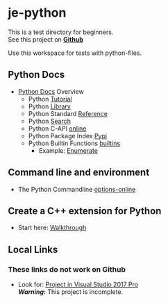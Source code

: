 # je-python

This is a test directory for beginners.  
See this project on [**Github**](<https://github.com/jweken/je-python>)

Use this workspace for tests with python-files.

## Python Docs

* [Python Docs](<https://docs.python.org/3/index.html>) Overview  
  * Python [Tutorial](<https://docs.python.org/3/tutorial/index.html>)
  * Python [Library](<https://docs.python.org/3/library/index.html>)
  * Python Standard [Reference](<https://docs.python.org/3/reference/index.html>)
  * Python [Search](<https://docs.python.org/3/search.html>)
  * Python C-API [online](<https://docs.python.org/3/c-api/>)
  * Python Package Index [Pypi](<https://pypi.org/>)
  * Python Builtin Functions [builtins](<https://docs.python.org/3/library/functions.html>)
    * Example: [Enumerate](<https://docs.python.org/3/library/functions.html#enumerate>)

## Command line and environment

* The Python Commandline [options-online](<https://docs.python.org/3/using/cmdline.html>)

## Create a C++ extension for Python

* Start here: [Walkthrough](<https://docs.microsoft.com/en-Us/visualstudio/python/working-with-c-cpp-python-in-visual-studio?view=vs-2017>)  

## Local Links

### These links do not work on Github

* Look for: [Project in Visual Studio 2017 Pro](<file:///C:\Users\jweke\Source\Repos\2018\python\CppAndPython\CppAndPython.py>)  
  ***Warning:*** This project is incomplete.
